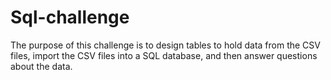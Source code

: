 # Sql-challenge
The purpose of this challenge is to design tables to hold data from the CSV files, import the CSV files into a SQL database, and then answer questions about the data.
